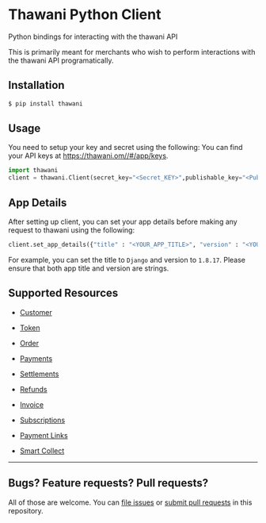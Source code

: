 # Thawani Python Client


Python bindings for interacting with the thawani API

This is primarily meant for merchants who wish to perform interactions with the thawani API programatically.

## Installation

```sh
$ pip install thawani
```

## Usage

You need to setup your key and secret using the following:
You can find your API keys at <https://thawani.om//#/app/keys>.

```py
import thawani
client = thawani.Client(secret_key="<Secret_KEY>",publishable_key="<Publishable_KEY>")
```

## App Details

After setting up client, you can set your app details before making any request
to thawani using the following:

```py
client.set_app_details({"title" : "<YOUR_APP_TITLE>", "version" : "<YOUR_APP_VERSION>"})
```

For example, you can set the title to `Django` and version to `1.8.17`. Please ensure
that both app title and version are strings.

## Supported Resources


- [Customer](documents/customer.md)

- [Token](documents/token.md)

- [Order](documents/order.md)

- [Payments](documents/payment.md)

- [Settlements](documents/settlement.md)

- [Refunds](documents/refund.md)

- [Invoice](documents/invoice.md)

- [Subscriptions](documents/subscription.md)

- [Payment Links](documents/paymentLink.md)

- [Smart Collect](documents/virtualAccount.md)







---

## Bugs? Feature requests? Pull requests?

All of those are welcome. You can [file issues][issues] or [submit pull requests][pulls] in this repository.

[issues]: https://github.com/muradlansa/thawani-python/issues
[pulls]: https://github.com/muradlansa/thawani-python/pulls
